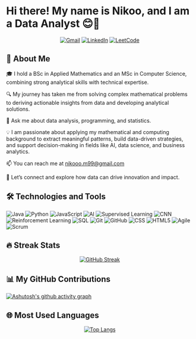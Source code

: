 # Hi there! My name is Nikoo, and I am a Data Analyst 😊👋

<div align="center">

[![Gmail](https://img.shields.io/badge/Gmail-D14836?style=for-the-badge&logo=gmail&logoColor=white)](mailto:nikoo.mghdm@gmail.com)
[![LinkedIn](https://img.shields.io/badge/LinkedIn-0077B5?style=for-the-badge&logo=linkedin&logoColor=white)](https://www.linkedin.com/in/nikoo-moghadam-5ab529306/)
[![LeetCode](https://img.shields.io/badge/LeetCode-FFA116?style=for-the-badge&logo=leetcode&logoColor=white)](https://leetcode.com/u/NikooM99/)

</div>

## 🌟 About Me

🎓 I hold a BSc in Applied Mathematics and an MSc in Computer Science, combining strong analytical skills with technical expertise.

🔍 My journey has taken me from solving complex mathematical problems to deriving actionable insights from data and developing analytical solutions.

💬 Ask me about data analysis, programming, and statistics.

💡 I am passionate about applying my mathematical and computing background to extract meaningful patterns, build data-driven strategies, and support decision-making in fields like AI, data science, and business analytics.

📫 You can reach me at nikooo.m99@gmail.com

🤝 Let’s connect and explore how data can drive innovation and impact.

## 🛠️ Technologies and Tools

![Java](https://img.shields.io/badge/Java-007396?style=for-the-badge&logo=java&logoColor=white)
![Python](https://img.shields.io/badge/Python-3776AB?style=for-the-badge&logo=python&logoColor=white)
![JavaScript](https://img.shields.io/badge/JavaScript-F7DF1E?style=for-the-badge&logo=javascript&logoColor=black)
![AI](https://img.shields.io/badge/Artificial_Intelligence-009688?style=for-the-badge&logo=ai&logoColor=white)
![Supervised Learning](https://img.shields.io/badge/Supervised_Learning-673AB7?style=for-the-badge)
![CNN](https://img.shields.io/badge/Convolutional_Neural_Network-FF5722?style=for-the-badge)
![Reinforcement Learning](https://img.shields.io/badge/Reinforcement_Learning-FFC107?style=for-the-badge)
![SQL](https://img.shields.io/badge/SQL-003B57?style=for-the-badge&logo=sqlite&logoColor=white)
![Git](https://img.shields.io/badge/Git-F05032?style=for-the-badge&logo=git&logoColor=white)
![GitHub](https://img.shields.io/badge/GitHub-181717?style=for-the-badge&logo=github&logoColor=white)
![CSS](https://img.shields.io/badge/CSS-1572B6?style=for-the-badge&logo=css3&logoColor=white)
![HTML5](https://img.shields.io/badge/HTML5-E34F26?style=for-the-badge&logo=html5&logoColor=white)
![Agile](https://img.shields.io/badge/Agile-28B463?style=for-the-badge&logo=agile&logoColor=white)
![Scrum](https://img.shields.io/badge/Scrum-2496ED?style=for-the-badge&logo=scrum&logoColor=white)

## 🔥 Streak Stats

<div align="center">
  
[![GitHub Streak](https://streak-stats.demolab.com?user=nikoo99m&theme=dark&hide_border=true)](https://git.io/streak-stats)
  
</div>

## 📊 My GitHub Contributions

[![Ashutosh's github activity graph](https://github-readme-activity-graph.vercel.app/graph?username=nikoo99m&bg_color=0d1117&color=58a6ff&line=58a6ff&point=ffffff&area=true&hide_border=true)](https://github.com/ashutosh00710/github-readme-activity-graph)

## 🌐 Most Used Languages

<div align="center">
  
[![Top Langs](https://github-readme-stats.vercel.app/api/top-langs/?username=nikoo99m&layout=compact&theme=dark&hide_border=true)](https://github.com/anuraghazra/github-readme-stats)
  
</div>


<!---
nikoo99m/nikoo99m is a ✨ special ✨ repository because its `README.md` (this file) appears on your GitHub profile.
You can click the Preview link to take a look at your changes.
--->
